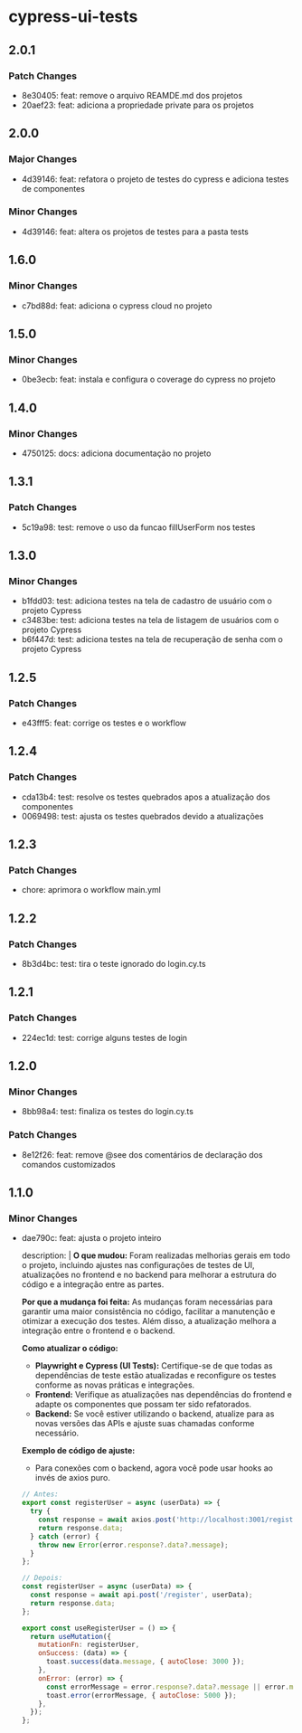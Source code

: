 # cypress-ui-tests

## 2.0.1

### Patch Changes

- 8e30405: feat: remove o arquivo REAMDE.md dos projetos
- 20aef23: feat: adiciona a propriedade private para os projetos

## 2.0.0

### Major Changes

- 4d39146: feat: refatora o projeto de testes do cypress e adiciona testes de componentes

### Minor Changes

- 4d39146: feat: altera os projetos de testes para a pasta tests

## 1.6.0

### Minor Changes

- c7bd88d: feat: adiciona o cypress cloud no projeto

## 1.5.0

### Minor Changes

- 0be3ecb: feat: instala e configura o coverage do cypress no projeto

## 1.4.0

### Minor Changes

- 4750125: docs: adiciona documentação no projeto

## 1.3.1

### Patch Changes

- 5c19a98: test: remove o uso da funcao fillUserForm nos testes

## 1.3.0

### Minor Changes

- b1fdd03: test: adiciona testes na tela de cadastro de usuário com o projeto Cypress
- c3483be: test: adiciona testes na tela de listagem de usuários com o projeto Cypress
- b6f447d: test: adiciona testes na tela de recuperação de senha com o projeto Cypress

## 1.2.5

### Patch Changes

- e43fff5: feat: corrige os testes e o workflow

## 1.2.4

### Patch Changes

- cda13b4: test: resolve os testes quebrados apos a atualização dos componentes
- 0069498: test: ajusta os testes quebrados devido a atualizações

## 1.2.3

### Patch Changes

- chore: aprimora o workflow main.yml

## 1.2.2

### Patch Changes

- 8b3d4bc: test: tira o teste ignorado do login.cy.ts

## 1.2.1

### Patch Changes

- 224ec1d: test: corrige alguns testes de login

## 1.2.0

### Minor Changes

- 8bb98a4: test: finaliza os testes do login.cy.ts

### Patch Changes

- 8e12f26: feat: remove @see dos comentários de declaração dos comandos customizados

## 1.1.0

### Minor Changes

- dae790c: feat: ajusta o projeto inteiro

  description: |
  **O que mudou:**
  Foram realizadas melhorias gerais em todo o projeto, incluindo ajustes nas configurações de testes de UI, atualizações no frontend e no backend para melhorar a estrutura do código e a integração entre as partes.

  **Por que a mudança foi feita:**
  As mudanças foram necessárias para garantir uma maior consistência no código, facilitar a manutenção e otimizar a execução dos testes. Além disso, a atualização melhora a integração entre o frontend e o backend.

  **Como atualizar o código:**

  - **Playwright e Cypress (UI Tests):** Certifique-se de que todas as dependências de teste estão atualizadas e reconfigure os testes conforme as novas práticas e integrações.
  - **Frontend:** Verifique as atualizações nas dependências do frontend e adapte os componentes que possam ter sido refatorados.
  - **Backend:** Se você estiver utilizando o backend, atualize para as novas versões das APIs e ajuste suas chamadas conforme necessário.

  **Exemplo de código de ajuste:**

  - Para conexões com o backend, agora você pode usar hooks ao invés de axios puro.

  ```js
  // Antes:
  export const registerUser = async (userData) => {
    try {
      const response = await axios.post('http://localhost:3001/register', userData);
      return response.data;
    } catch (error) {
      throw new Error(error.response?.data?.message);
    }
  };

  // Depois:
  const registerUser = async (userData) => {
    const response = await api.post('/register', userData);
    return response.data;
  };

  export const useRegisterUser = () => {
    return useMutation({
      mutationFn: registerUser,
      onSuccess: (data) => {
        toast.success(data.message, { autoClose: 3000 });
      },
      onError: (error) => {
        const errorMessage = error.response?.data?.message || error.message;
        toast.error(errorMessage, { autoClose: 5000 });
      },
    });
  };
  ```

